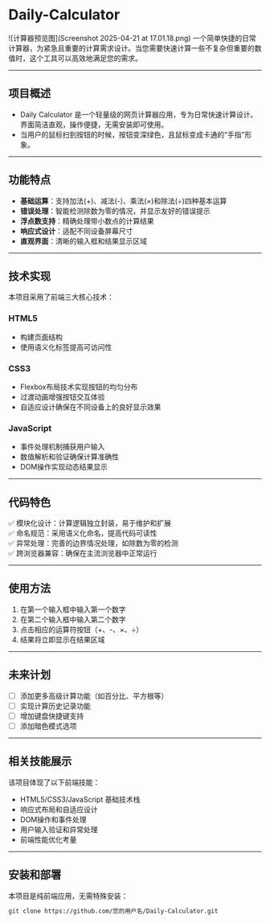 # Daily-Calculator

![计算器预览图](Screenshot 2025-04-21 at 17.01.18.png)
一个简单快捷的日常计算器，为紧急且重要的计算需求设计。当您需要快速计算一些不复杂但重要的数值时，这个工具可以高效地满足您的需求。

---

## 项目概述
- Daily Calculator 是一个轻量级的网页计算器应用，专为日常快速计算设计。界面简洁直观，操作便捷，无需安装即可使用。
- 当用户的鼠标扫到按钮的时候，按钮变深绿色，且鼠标变成卡通的“手指”形象。

---

## 功能特点
- **基础运算**：支持加法(+)、减法(-)、乘法(×)和除法(÷)四种基本运算
- **错误处理**：智能检测除数为零的情况，并显示友好的错误提示
- **浮点数支持**：精确处理带小数点的计算结果
- **响应式设计**：适配不同设备屏幕尺寸
- **直观界面**：清晰的输入框和结果显示区域

---

## 技术实现
本项目采用了前端三大核心技术：

### HTML5
- 构建页面结构
- 使用语义化标签提高可访问性

### CSS3
- Flexbox布局技术实现按钮的均匀分布
- 过渡动画增强按钮交互体验
- 自适应设计确保在不同设备上的良好显示效果

### JavaScript
- 事件处理机制捕获用户输入
- 数值解析和验证确保计算准确性
- DOM操作实现动态结果显示

---

## 代码特色
✅ 模块化设计：计算逻辑独立封装，易于维护和扩展  
✅ 命名规范：采用语义化命名，提高代码可读性  
✅ 异常处理：完善的边界情况处理，如除数为零的检测  
✅ 跨浏览器兼容：确保在主流浏览器中正常运行

---

## 使用方法
1. 在第一个输入框中输入第一个数字
2. 在第二个输入框中输入第二个数字
3. 点击相应的运算符按钮（+、-、×、÷）
4. 结果将立即显示在结果区域

---

## 未来计划
- [ ] 添加更多高级计算功能（如百分比、平方根等）
- [ ] 实现计算历史记录功能
- [ ] 增加键盘快捷键支持
- [ ] 添加暗色模式选项

---

## 相关技能展示
该项目体现了以下前端技能：
- HTML5/CSS3/JavaScript 基础技术栈
- 响应式布局和自适应设计
- DOM操作和事件处理
- 用户输入验证和异常处理
- 前端性能优化考量

---

## 安装和部署
本项目是纯前端应用，无需特殊安装：
```bash
git clone https://github.com/您的用户名/Daily-Calculator.git

